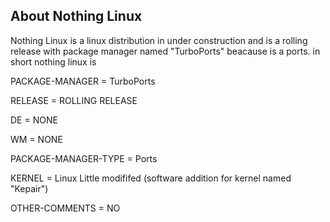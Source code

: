## About Nothing Linux ##
Nothing Linux is a linux distribution in under construction and is a rolling release with package manager named "TurboPorts" beacause is a ports.
in short nothing linux is

PACKAGE-MANAGER = TurboPorts

RELEASE = ROLLING RELEASE

DE = NONE

WM = NONE

PACKAGE-MANAGER-TYPE = Ports

KERNEL = Linux Little modififed (software addition for kernel named "Kepair")

OTHER-COMMENTS = NO
